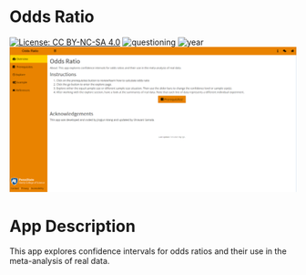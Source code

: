 # Odds Ratio

[![License: CC BY-NC-SA 4.0](https://img.shields.io/badge/License-CC%20BY--NC--SA%204.0-lightgrey.svg)](https://creativecommons.org/licenses/by-nc-sa/4.0/) 
![questioning](https://img.shields.io/badge/lifecycle-questioning-yellow) 
![year](https://img.shields.io/badge/year-2019-lightgrey)
![App Screenshot](../docs/screenshot.png)


# App Description
This app explores confidence intervals for odds ratios and their use in the meta-analysis of real data.

